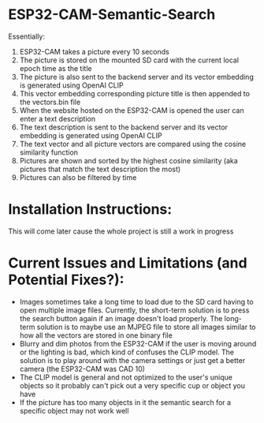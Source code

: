 # ESP32-CAM-Semantic-Search
Essentially:
1. ESP32-CAM takes a picture every 10 seconds
2. The picture is stored on the mounted SD card with the current local epoch time as the title
3. The picture is also sent to the backend server and its vector embedding is generated using OpenAI CLIP
4. This vector embedding corresponding picture title is then appended to the vectors.bin file
5. When the website hosted on the ESP32-CAM is opened the user can enter a text description
6. The text description is sent to the backend server and its vector embedding is generated using OpenAI CLIP
7. The text vector and all picture vectors are compared using the cosine similarity function
8. Pictures are shown and sorted by the highest cosine similarity (aka pictures that match the text description the most)
9. Pictures can also be filtered by time

# Installation Instructions:
This will come later cause the whole project is still a work in progress

# Current Issues and Limitations (and Potential Fixes?):
- Images sometimes take a long time to load due to the SD card having to open multiple image files. Currently, the short-term solution is to press the search button again if an image doesn't load properly. The long-term solution is to maybe use an MJPEG file to store all images similar to how all the vectors are stored in one binary file
- Blurry and dim photos from the ESP32-CAM if the user is moving around or the lighting is bad, which kind of confuses the CLIP model. The solution is to play around with the camera settings or just get a better camera (the ESP32-CAM was CAD 10)
- The CLIP model is general and not optimized to the user's unique objects so it probably can't pick out a very specific cup or object you have
- If the picture has too many objects in it the semantic search for a specific object may not work well
